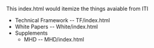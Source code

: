 This index.html would itemize the things avaiable from ITI

* Technical Framework -- TF/index.html
* White Papers -- White/index.html
* Supplements
  * MHD -- MHD/index.html
  
